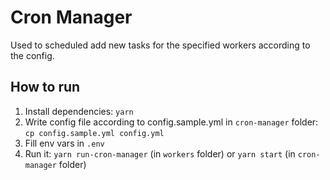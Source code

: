 # Cron Manager
Used to scheduled add new tasks for the specified workers according to the config.

## How to run
1. Install dependencies: `yarn`
2. Write config file according to config.sample.yml in `cron-manager` folder: `cp config.sample.yml config.yml`
3. Fill env vars in `.env` 
4. Run it: `yarn run-cron-manager` (in `workers` folder) or `yarn start` (in `cron-manager` folder)
